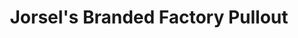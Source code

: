 ---
title: "Jorsel's Branded Factory Pullout"
url: /munoz/jorsels-branded-factory-pullout/
shop: Schuhe
---